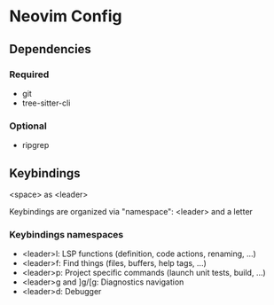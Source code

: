 # Neovim Config

## Dependencies
### Required
- git
- tree-sitter-cli
### Optional
- ripgrep

## Keybindings
\<space\> as \<leader\>

Keybindings are organized via "namespace": \<leader\> and a letter

### Keybindings namespaces
- \<leader\>l: LSP functions (definition, code actions, renaming, ...)
- \<leader\>f: Find things (files, buffers, help tags, ...)
- \<leader\>p: Project specific commands (launch unit tests, build, ...)
- \<leader\>g and ]g/[g: Diagnostics navigation
- \<leader\>d: Debugger
